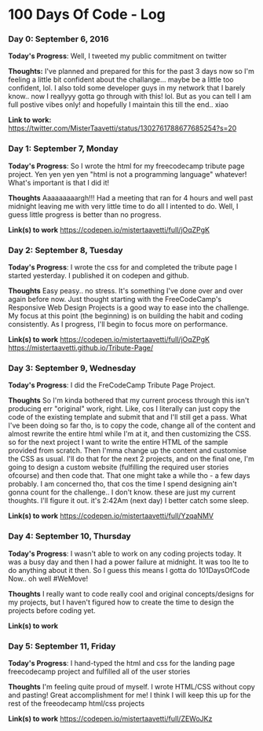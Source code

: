 # 100 Days Of Code - Log

### Day 0: September 6, 2016

**Today's Progress**: Well, I tweeted my public commitment on twitter

**Thoughts:** I've planned and prepared for this for the past 3 days now so I'm feeling a little bit confident about the challange... maybe be a little too confident, lol. I also told some developer guys in my network that I barely know.. now I reallyyy gotta go through with this! lol. But as you can tell I am full postive vibes only! and hopefully I maintain this till the end.. xiao

**Link to work:** https://twitter.com/MisterTaavetti/status/1302761788677685254?s=20



### Day 1: September 7, Monday

**Today's Progress**: So I wrote the html for my freecodecamp tribute page project. Yen yen yen yen "html is not a programming language" whatever! What's important is that I did it!

**Thoughts** Aaaaaaaaargh!!! Had a meeting that ran for 4 hours and well past midnight leaving me with very little time to do all I intented to do. Well, I guess little progress is better than no progress.

**Link(s) to work**
https://codepen.io/mistertaavetti/full/jOqZPgK



### Day 2: September 8, Tuesday

**Today's Progress**: I wrote the css for and completed the tribute page I started yesterday. I published it on codepen and github. 

**Thoughts** Easy peasy.. no stress. It's something I've done over and over again before now. Just thought starting with the FreeCodeCamp's Responsive Web Design Projects is a good way to ease into the challenge. My focus at this point (the beginning) is on building the habit and coding consistently. As I progress, I'll begin to focus more on performance.

**Link(s) to work**
https://codepen.io/mistertaavetti/full/jOqZPgK
https://mistertaavetti.github.io/Tribute-Page/


### Day 3: September 9, Wednesday

**Today's Progress**: I did the FreCodeCamp Tribute Page Project. 

**Thoughts** So I'm kinda bothered that my current process through this isn't producing err "original" work, right. Like, cos I literally can just copy the code of the existing template and submit that and I'll still get a pass. What I've been doing so far tho, is to copy the code, change all of the content and almost rewrite the entire html while I'm at it, and then customizing the CSS. so for the next project I want to write the entire HTML of the sample provided from scratch. Then I'mma change up the content and customise the CSS as usual. I'll do that for the next 2 projects, and on the final one, I'm going to design a custom website (fulfilling the required user stories ofcourse) and then code that. That one might take a while tho - a few days probably. I am concerned tho, that cos the time I spend designing ain't gonna count for the challenge.. I don't know. these are just my current thoughts. I'll figure it out. it's 2:42Am (next day) I better catch some sleep.

**Link(s) to work**
https://codepen.io/mistertaavetti/full/YzqaNMV



### Day 4: September 10, Thursday

**Today's Progress**: I wasn't able to work on any coding projects today. It was a busy day and then I had a power failure at midnight. It was too lte to do anything about it then. So I guess this means I gotta do 101DaysOfCode Now.. oh well #WeMove!

**Thoughts** I really want to code really cool and original concepts/designs for my projects, but I haven't figured how to create the time to design the projects before coding yet.

**Link(s) to work**



### Day 5: September 11, Friday

**Today's Progress**: I hand-typed the html and css for the landing page freecodecamp project and fulfilled all of the user stories

**Thoughts** I'm feeling quite proud of myself. I wrote HTML/CSS without copy and pasting! Great accomplishment for me! I think I will keep this up for the rest of the freeodecamp html/css projects

**Link(s) to work**
https://codepen.io/mistertaavetti/full/ZEWoJKz 
